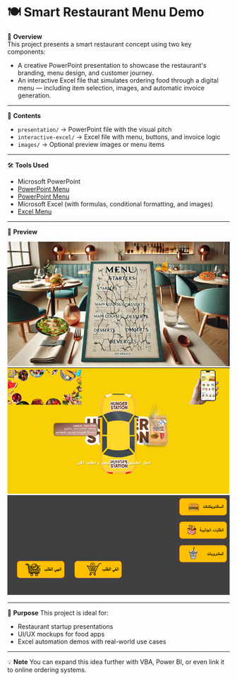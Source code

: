 # 🍽️ Smart Restaurant Menu Demo

🎯 **Overview**  
This project presents a smart restaurant concept using two key components:
- A creative PowerPoint presentation to showcase the restaurant's branding, menu design, and customer journey.
- An interactive Excel file that simulates ordering food through a digital menu — including item selection, images, and automatic invoice generation.

---

📁 **Contents**
- `presentation/` → PowerPoint file with the visual pitch
- `interactive-excel/` → Excel file with menu, buttons, and invoice logic
- `images/` → Optional preview images or menu items

---

🛠️ **Tools Used**
- Microsoft PowerPoint
- [PowerPoint Menu ](Restaurant-Menu.pptx)
- [PowerPoint Menu ](Hungerstation.pptx)
- Microsoft Excel (with formulas, conditional formatting, and images)
- [Excel Menu ](Restaurant-Menu.xlsm)

---

📸 **Preview**

![Sample Slide](images/Restaurant-Menu-ppt.png) 
![Sample Slide](images/Hungerstation.png) 
![Excel Menu](images/Restaurant-Menu-excel.png)

---

📌 **Purpose**
This project is ideal for:
- Restaurant startup presentations
- UI/UX mockups for food apps
- Excel automation demos with real-world use cases

---

💡 **Note**
You can expand this idea further with VBA, Power BI, or even link it to online ordering systems.

